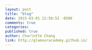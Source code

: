 ```yaml
---
layout: post
title: "blog"
date: 2015-03-01 12:58:52 -0500
comments: true
categories: 
published: true
author: Charlotte Chang 
link: http://glamouracademy.github.io/
---
```




